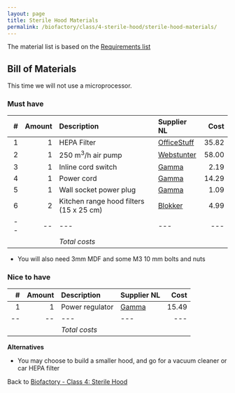 ```yaml
---
layout: page
title: Sterile Hood Materials
permalink: /biofactory/class/4-sterile-hood/sterile-hood-materials/
---
```


The material list is based on the [Requirements list](/biofactory/class/4-sterile-hood/requirements/)

## Bill of Materials

This time we will not use a microprocessor.

### Must have

|#|Amount|Description|Supplier NL|Cost|
|-:|----:|:---------|:-------|---:|
|1|1|HEPA Filter|[OfficeStuff](http://www.officestuff.nl/producten/9370101-hepa_filter_large/)|35.82|
|2|1|250 m<sup>3</sup>/h air pump|[Webstunter](http://www.webstunter.com/ventilatie-afzuiging/centrifugaal-ventilator-afzuigmotor/direct-aangedreven-acv-centrifugaal-ventilator-afzuigmotor-250-m-h.html)|58.00|
|3|1|Inline cord switch|[Gamma](https://www.gamma.nl/assortiment/gamma-snoerschakelaar-wit/p/B456235)|2.19|
|4|1|Power cord|[Gamma](https://www.gamma.nl/assortiment/gamma-huishoudsnoer-rond-3x1-5-mm-wit-5-m/p/B457211)|14.29|
|5|1|Wall socket power plug|[Gamma](https://www.gamma.nl/assortiment/stekker-wit/p/B306915)|1.09|
|6|2|Kitchen range hood filters (15 x 25 cm)|[Blokker](http://www.blokker.nl/nl/blknl/handy-afzuigkapfilter-universeel)|4.99|
|--|--|---|---|---|
|||*Total costs*|||

* You will also need 3mm MDF and some M3 10 mm bolts and nuts

### Nice to have

|#|Amount|Description|Supplier NL|Cost|
|-:|----:|:---------|:-------|---:|
|1|1|Power regulator|[Gamma](https://www.gamma.nl/assortiment/gamma-snoerdimmer-halogeen-wit/p/B456265)|15.49|
|--|--|---|---|---|
|||*Total costs*|||

**Alternatives**

* You may choose to build a smaller hood, and go for a vacuum cleaner or car HEPA filter

Back to [Biofactory - Class 4: Sterile Hood](/biofactory/class/4-sterile-hood/)

